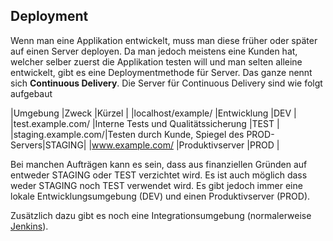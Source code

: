 ## Deployment
Wenn man eine Applikation entwickelt, muss man diese früher oder später auf einen Server deployen. Da man jedoch meistens eine Kunden hat, welcher selber zuerst die Applikation testen will und man selten alleine entwickelt, gibt es eine Deploymentmethode für Server. Das ganze nennt sich **Continuous Delivery**. Die Server für Continuous Delivery sind wie folgt aufgebaut


|Umgebung            |Zweck                                       |Kürzel |
|localhost/example/  |Entwicklung                                 |DEV    |
|test.example.com/   |Interne Tests und Qualitätssicherung        |TEST   |
|staging.example.com/|Testen durch Kunde, Spiegel des PROD-Servers|STAGING|
|www.example.com/    |Produktivserver                             |PROD   |



Bei manchen Aufträgen kann es sein, dass aus finanziellen Gründen auf entweder STAGING oder TEST verzichtet wird. Es ist auch möglich dass weder STAGING noch TEST verwendet wird. Es gibt jedoch immer eine lokale Entwicklungsumgebung (DEV) und einen Produktivserver (PROD).


Zusätzlich dazu gibt es noch eine Integrationsumgebung (normalerweise [Jenkins](https://de.wikipedia.org/wiki/Jenkins_(Software))).